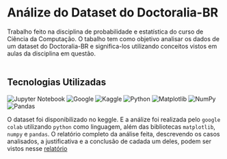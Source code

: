 # Análize do Dataset do Doctoralia-BR 

Trabalho feito na disciplina de probabilidade e estatística do curso de Ciência da Computação. O tabalho tem como objetivo analisar
os dados de um dataset do Doctoralia-BR e significa-los utilizando conceitos vistos em aulas da disciplina em questão.
<br><br>

## Tecnologias Utilizadas
![Jupyter Notebook](https://img.shields.io/badge/jupyter-%23FA0F00.svg?style=for-the-badge&logo=jupyter&logoColor=white)
![Google](https://img.shields.io/badge/google-4285F4?style=for-the-badge&logo=google&logoColor=white)
![Kaggle](https://img.shields.io/badge/Kaggle-035a7d?style=for-the-badge&logo=kaggle&logoColor=white)
![Python](https://img.shields.io/badge/python-3670A0?style=for-the-badge&logo=python&logoColor=ffdd54)
![Matplotlib](https://img.shields.io/badge/Matplotlib-%23ffffff.svg?style=for-the-badge&logo=Matplotlib&logoColor=black)
![NumPy](https://img.shields.io/badge/numpy-%23013243.svg?style=for-the-badge&logo=numpy&logoColor=white)
![Pandas](https://img.shields.io/badge/pandas-%23150458.svg?style=for-the-badge&logo=pandas&logoColor=white)


O dataset foi disponibilizado no keggle. E a análize foi realizada pelo <code>google colab</code> utilizando <code>python</code> como linguagem, além das bibliotecas <code>matplotlib</code>, <code>numpy</code> e <code>pandas</code>.
O relatório completo da análise feita, descrevendo os casos analisados, a justificativa e a conclusão de cadada um deles, podem ser vistos nesse [relatório](https://docs.google.com/document/d/19Vqwa0p6UM6KcyHD6GKa95gDKoY5dZ2FCkqJWH5Hi9c/edit?usp=sharing)
